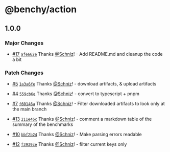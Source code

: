 # @benchy/action

## 1.0.0

### Major Changes

- [#17](https://github.com/Schniz/benchy-action/pull/17) [`afe662e`](https://github.com/Schniz/benchy-action/commit/afe662e7debc5a4db86145c6360922ad54c08cb8) Thanks [@Schniz](https://github.com/Schniz)! - Add README.md and cleanup the code a bit

### Patch Changes

- [#5](https://github.com/Schniz/benchy-action/pull/5) [`1a3a6fe`](https://github.com/Schniz/benchy-action/commit/1a3a6fe819806bfe2f8425f764da738790f11fb4) Thanks [@Schniz](https://github.com/Schniz)! - download artifacts, & upload artifacts

- [#4](https://github.com/Schniz/benchy-action/pull/4) [`559cb6e`](https://github.com/Schniz/benchy-action/commit/559cb6e3ba60e83307904cf626c3cd36508dbc3c) Thanks [@Schniz](https://github.com/Schniz)! - convert to typescript + pnpm

- [#7](https://github.com/Schniz/benchy-action/pull/7) [`f60146a`](https://github.com/Schniz/benchy-action/commit/f60146a07bdbeffa00a6e0ae9f28e22ab293d768) Thanks [@Schniz](https://github.com/Schniz)! - Filter downloaded artifacts to look only at the main branch

- [#13](https://github.com/Schniz/benchy-action/pull/13) [`211e46c`](https://github.com/Schniz/benchy-action/commit/211e46c0c9725c6f9ca62be681af500c21ea7c0d) Thanks [@Schniz](https://github.com/Schniz)! - comment a markdown table of the summary of the benchmarks

- [#10](https://github.com/Schniz/benchy-action/pull/10) [`bbf2b24`](https://github.com/Schniz/benchy-action/commit/bbf2b24fda7cb391a3a7a12b5c6c9d7723e21508) Thanks [@Schniz](https://github.com/Schniz)! - Make parsing errors readable

- [#12](https://github.com/Schniz/benchy-action/pull/12) [`f3939ce`](https://github.com/Schniz/benchy-action/commit/f3939ce8e1a9f8ed8545e3b524341951d52674a0) Thanks [@Schniz](https://github.com/Schniz)! - filter current keys only
